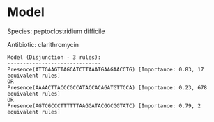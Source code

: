 
# Model

Species: peptoclostridium difficile

Antibiotic: clarithromycin

```
Model (Disjunction - 3 rules):
------------------------------
Presence(ATTGAAGTTAGCATCTTAAATGAAGAACCTG) [Importance: 0.83, 17 equivalent rules]
OR
Presence(AAAACTTACCCGCCATACCACAGATGTTCCA) [Importance: 0.23, 678 equivalent rules]
OR
Presence(AGTCGCCCTTTTTTAAGGATACGGCGGTATC) [Importance: 0.79, 2 equivalent rules]

```

